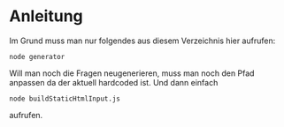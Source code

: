 # Anleitung

Im Grund muss man nur folgendes aus diesem Verzeichnis hier aufrufen:

`node generator`

Will man noch die Fragen neugenerieren, muss man noch den Pfad anpassen da der aktuell hardcoded ist.
Und dann einfach

`node buildStaticHtmlInput.js`

aufrufen.
